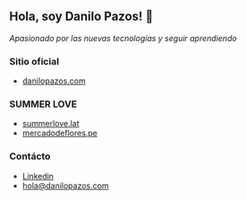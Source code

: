 ## Hola, soy Danilo Pazos! 👋

_Apasionado por las nuevas tecnologías y seguir aprendiendo_


### Sitio oficial
- [danilopazos.com](https://danilopazos.com)

### SUMMER LOVE
- [summerlove.lat](https://summerlove.lat)
- [mercadodeflores.pe](https://mercadodeflores.pe)

### Contácto
- [Linkedin](https://www.linkedin.com/in/danilopazos/)
- hola@danilopazos.com
